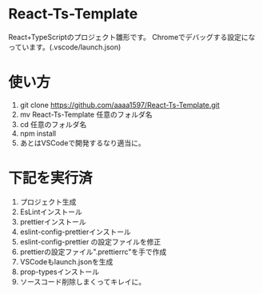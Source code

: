 # React-Ts-Template
React+TypeScriptのプロジェクト雛形です。
Chromeでデバッグする設定になっています。(.vscode/launch.json)

# 使い方
1. git clone https://github.com/aaaa1597/React-Ts-Template.git
2. mv React-Ts-Template 任意のフォルダ名
3. cd 任意のフォルダ名
4. npm install
5. あとはVSCodeで開発するなり適当に。

# 下記を実行済
1. プロジェクト生成
2. EsLintインストール
3. prettierインストール
4. eslint-config-prettierインストール
5. eslint-config-prettier の設定ファイルを修正
6. prettierの設定ファイル".prettierrc"を手で作成
7. VSCodeもlaunch.jsonを生成
8. prop-typesインストール
9. ソースコード削除しまくってキレイに。

